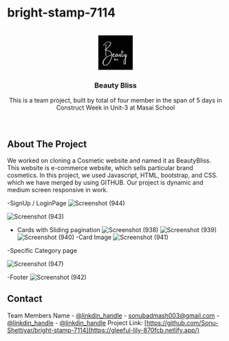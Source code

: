 # bright-stamp-7114




<!-- PROJECT LOGO -->
<br />
<div align="center">
  <a href="https://github.com/github_username/repo_name">
    <img src="lg.png" alt="Logo" width="80" height="80">
  </a>

<h3 align="center">Beauty Bliss</h3>

 This is a team project, built by total of four member in the span of 5 days in Construct Week in Unit-3 at Masai School
    <br />
    <br />
    <br />
 
  </p>
</div>




<!-- ABOUT THE PROJECT -->
## About The Project



We worked on cloning a Cosmetic website and named it as BeautyBliss. This website is e-commerce website, which sells particular brand cosmetics. In this project, we used Javascript, HTML, bootstrap, and CSS. which we have merged by using GITHUB. Our project is dynamic and medium screen responsive in work.


-SignUp / LoginPage
![Screenshot (944)](https://user-images.githubusercontent.com/119413823/221427852-3b7b0c97-8440-4bed-a1bc-0dc79efd784b.png)


![Screenshot (943)](https://user-images.githubusercontent.com/119413823/221427855-379acab4-4bb9-477f-831f-648a4c574714.png)

- Cards with Sliding pagination
![Screenshot (938)](https://user-images.githubusercontent.com/119413823/221427775-15346a5e-84f2-4506-88cf-2d5db92eaa24.png)
![Screenshot (939)](https://user-images.githubusercontent.com/119413823/221427792-06e868c4-54c7-47c0-a07d-74f174210e5d.png)
![Screenshot (940)](https://user-images.githubusercontent.com/119413823/221427797-1a40fb49-8e6f-48bf-9d88-fe0c42c4a359.png)
-Card Image
![Screenshot (941)](https://user-images.githubusercontent.com/119413823/221427813-7fe80145-8989-4e99-87f9-15ffd47c99d6.png)

-Specific Category page





![Screenshot (947)](https://user-images.githubusercontent.com/119413823/221427906-5e5f1935-9f13-413f-b07e-40c154fd749a.png)



-Footer
![Screenshot (942)](https://user-images.githubusercontent.com/119413823/221427822-e62f615e-e459-4214-a4c4-d4ec5e1bffb9.png)



<!-- CONTACT -->
## Contact

Team Members Name - [@linkdin_handle](https://www.linkedin.com/in/sonu-shettiyar-071965228/) - sonubadmash003@gmail.com
                  - [@linkdin_handle](https://www.linkedin.com/in/tejas-shelke/)
                  - [@linkdin_handle](https://www.linkedin.com/in/mangalam-kumar-3236b3249/)
Project Link: [https://github.com/Sonu-Shettiyar/bright-stamp-7114](https://gleeful-lily-870fcb.netlify.app/)
